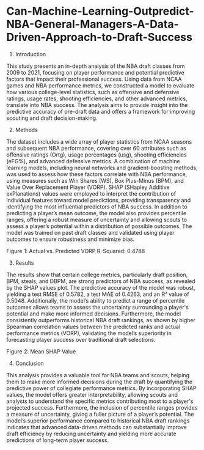 # Can-Machine-Learning-Outpredict-NBA-General-Managers-A-Data-Driven-Approach-to-Draft-Success



1.	Introduction

This study presents an in-depth analysis of the NBA draft classes from 2009 to 2021, focusing on player performance and potential predictive factors that impact their professional success. Using data from NCAA games and NBA performance metrics, we constructed a model to evaluate how various college-level statistics, such as offensive and defensive ratings, usage rates, shooting efficiencies, and other advanced metrics, translate into NBA success. The analysis aims to provide insight into the predictive accuracy of pre-draft data and offers a framework for improving scouting and draft decision-making.

2.	Methods

The dataset includes a wide array of player statistics from NCAA seasons and subsequent NBA performance, covering over 60 attributes such as offensive ratings (Ortg), usage percentages (usg), shooting efficiencies (eFG%), and advanced defensive metrics. A combination of machine learning models, including neural networks and gradient-boosting methods, was used to assess how these factors correlate with NBA performance, using measures such as Win Shares (WS), Box Plus-Minus (BPM), and Value Over Replacement Player (VORP). SHAP (SHapley Additive exPlanations) values were employed to interpret the contribution of individual features toward model predictions, providing transparency and identifying the most influential predictors of NBA success. In addition to predicting a player’s mean outcome, the model also provides percentile ranges, offering a robust measure of uncertainty and allowing scouts to assess a player’s potential within a distribution of possible outcomes. The model was trained on past draft classes and validated using player outcomes to ensure robustness and minimize bias.
 
Figure 1: Actual vs. Predicted VORP R-Squared: 0.4788


3.	Results

The results show that certain college metrics, particularly draft position, BPM, steals, and DBPM, are strong predictors of NBA success, as revealed by the SHAP values plot. The predictive accuracy of the model was robust, yielding a test RMSE of 0.5782, a test MAE of 0.4263, and an R² value of 0.5048. Additionally, the model’s ability to predict a range of percentile outcomes allows teams to assess the uncertainty surrounding a player's potential and make more informed decisions. Furthermore, the model consistently outperforms historical NBA draft rankings, as shown by higher Spearman correlation values between the predicted ranks and actual performance metrics (VORP), validating the model’s superiority in forecasting player success over traditional draft selections.


 
Figure 2: Mean SHAP Value 

4.	Conclusion

This analysis provides a valuable tool for NBA teams and scouts, helping them to make more informed decisions during the draft by quantifying the predictive power of collegiate performance metrics. By incorporating SHAP values, the model offers greater interpretability, allowing scouts and analysts to understand the specific metrics contributing most to a player's projected success. Furthermore, the inclusion of percentile ranges provides a measure of uncertainty, giving a fuller picture of a player’s potential. The model’s superior performance compared to historical NBA draft rankings indicates that advanced data-driven methods can substantially improve draft efficiency by reducing uncertainty and yielding more accurate predictions of long-term player success.



